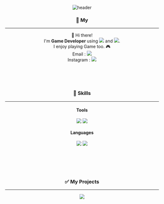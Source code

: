 <div align="center">
  
![header](https://capsule-render.vercel.app/api?type=Cylinder&color=auto&height=300&section=header&text=DogFootprint&fontSize=90)

### 🐲 My
--- 
👋 Hi there!  
I'm **Game Developer** using <img src="https://img.shields.io/badge/Unity-000000?style=flat-square&logo=Unity&logoColor=white"/> and <img src="https://img.shields.io/badge/Cocos Creator-55C2E1?style=flat-square&logo=Cocos&logoColor=white"/>.  
I enjoy playing Game too. 🎮  
Email : <a href="mailto:minwoobin2000@gmail.com"><img src="https://img.shields.io/badge/minwoobin2000@gmail.com-EA4335?style=flat-square&logo=Gmail&logoColor=white"/></a>  
Instagram : <a href="https://www.instagram.com/0r7l_ubinzzang/"><img src="https://img.shields.io/badge/woonenii-E4405F?style=flat-square&logo=Instagram&logoColor=white"/></a>  
<br />
<br />
<br />
<br />
  
### 💪 Skills 
---
#### Tools
<img src="https://img.shields.io/badge/Unity-000000?style=flat-square&logo=Unity&logoColor=white"/> <img src="https://img.shields.io/badge/Cocos Creator-55C2E1?style=flat-square&logo=Cocos&logoColor=white"/> 
#### Languages
<img src="https://img.shields.io/badge/C Sharp-239120?style=flat-square&logo=C Sharp&logoColor=white"/> <img src="https://img.shields.io/badge/TypeScript-3178C6?style=flat-square&logo=TypeScript&logoColor=white"/>


<br />
<br />
<br />
<br />
  
### ✅ My Projects
---
<a href="https://www.notion.so/My-Projects-cf023517cbd04bcd93bfd88a3d5c8796"><img src="https://img.shields.io/badge/Notion-000000?style=flat-square&logo=Notion&logoColor=white"/></a>
